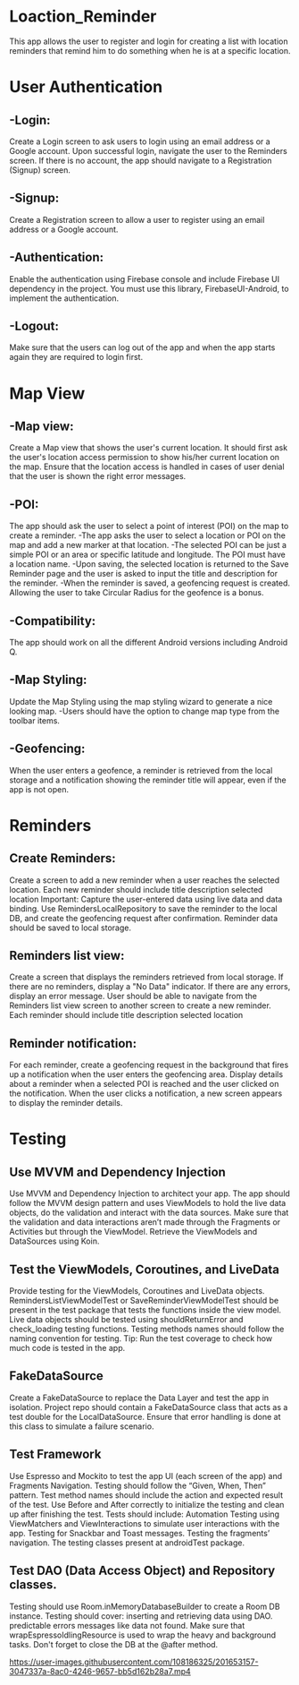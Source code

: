 # Loaction_Reminder
This app allows the user to register and login for creating a list with location reminders that remind him to do something when he is at a specific location.

# User Authentication
## -Login:
Create a Login screen to ask users to login using an email address or a Google account. Upon successful login, navigate the user to the Reminders screen. If there is no account, the app should navigate to a Registration (Signup) screen.
## -Signup:
Create a Registration screen to allow a user to register using an email address or a Google account.
## -Authentication:
Enable the authentication using Firebase console and include Firebase UI dependency in the project. You must use this library, FirebaseUI-Android, to implement the authentication.
## -Logout:
Make sure that the users can log out of the app and when the app starts again they are required to login first.
# Map View
## -Map view:
Create a Map view that shows the user's current location.
It should first ask the user's location access permission to show his/her current location on the map.
Ensure that the location access is handled in cases of user denial that the user is shown the right error messages.
## -POI:
The app should ask the user to select a point of interest (POI) on the map to create a reminder.
    -The app asks the user to select a location or POI on the map and add a new marker at that location.
    -The selected POI can be just a simple POI or an area or specific latitude and longitude. The POI must have a location name.
    -Upon saving, the selected location is returned to the Save Reminder page and the user is asked to input the title and description for the reminder.
    -When the reminder is saved, a geofencing request is created. Allowing the user to take Circular Radius for the geofence is a bonus.
## -Compatibility:
The app should work on all the different Android versions including Android Q.
## -Map Styling:
Update the Map Styling using the map styling wizard to generate a nice looking map.
-Users should have the option to change map type from the toolbar items.
## -Geofencing:
When the user enters a geofence, a reminder is retrieved from the local storage and a notification showing the reminder title will appear, even if the app is not open.
# Reminders
## Create Reminders:
Create a screen to add a new reminder when a user reaches the selected location.
Each new reminder should include
title
description
selected location
Important: Capture the user-entered data using live data and data binding.
Use RemindersLocalRepository to save the reminder to the local DB, and create the geofencing request after confirmation.
Reminder data should be saved to local storage.
## Reminders list view:
Create a screen that displays the reminders retrieved from local storage. If there are no reminders, display a "No Data" indicator. If there are any errors, display an error message.
User should be able to navigate from the Reminders list view screen to another screen to create a new reminder.
Each reminder should include
title
description
selected location
## Reminder notification:
For each reminder, create a geofencing request in the background that fires up a notification when the user enters the geofencing area.
Display details about a reminder when a selected POI is reached and the user clicked on the notification.
When the user clicks a notification, a new screen appears to display the reminder details.
# Testing
## Use MVVM and Dependency Injection
Use MVVM and Dependency Injection to architect your app.
The app should follow the MVVM design pattern and uses ViewModels to hold the live data objects, do the validation and interact with the data sources.
Make sure that the validation and data interactions aren’t made through the Fragments or Activities but through the ViewModel.
Retrieve the ViewModels and DataSources using Koin.
## Test the ViewModels, Coroutines, and LiveData
Provide testing for the ViewModels, Coroutines and LiveData objects.
RemindersListViewModelTest or SaveReminderViewModelTest should be present in the test package that tests the functions inside the view model.
Live data objects should be tested using shouldReturnError and check_loading testing functions.
Testing methods names should follow the naming convention for testing.
Tip: Run the test coverage to check how much code is tested in the app.

## FakeDataSource
Create a FakeDataSource to replace the Data Layer and test the app in isolation.
Project repo should contain a FakeDataSource class that acts as a test double for the LocalDataSource.
Ensure that error handling is done at this class to simulate a failure scenario.
## Test Framework
Use Espresso and Mockito to test the app UI (each screen of the app) and Fragments Navigation. Testing should follow the “Given, When, Then” pattern. Test method names should include the action and expected result of the test. Use Before and After correctly to initialize the testing and clean up after finishing the test. Tests should include:
Automation Testing using ViewMatchers and ViewInteractions to simulate user interactions with the app.
Testing for Snackbar and Toast messages.
Testing the fragments’ navigation.
The testing classes present at androidTest package.
## Test DAO (Data Access Object) and Repository classes.
Testing should use Room.inMemoryDatabaseBuilder to create a Room DB instance.
Testing should cover:
inserting and retrieving data using DAO.
predictable errors messages like data not found.
Make sure that wrapEspressoIdlingResource is used to wrap the heavy and background tasks.
Don't forget to close the DB at the @after method.

https://user-images.githubusercontent.com/108186325/201653157-3047337a-8ac0-4246-9657-bb5d162b28a7.mp4


